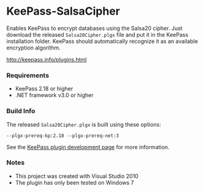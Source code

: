 # KeePass-SalsaCipher

Enables KeePass to encrypt databases using the Salsa20 cipher. Just download 
the released `Salsa20Cipher.plgx` file and put it in the KeePass installation 
folder. KeePass should automatically recognize it as an available encryption 
algorithm. 

http://keepass.info/plugins.html

### Requirements

* KeePass 2.18 or higher
* .NET framework v3.0 or higher

### Build Info

The released `Salsa20Cipher.plgx` is built using these options:

`--plgx-prereq-kp:2.18 --plgx-prereq-net:3`

See the [KeePass plugin development page](http://keepass.info/help/v2_dev/plg_index.html#plgx) 
for more information.

### Notes

* This project was created with Visual Studio 2010
* The plugin has only been tested on Windows 7
